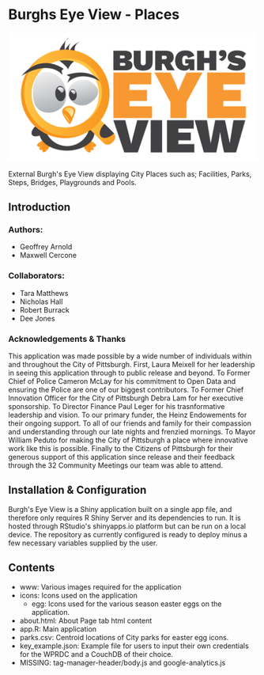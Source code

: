 # Burghs Eye View - Places
<p align="center"><img src="https://raw.githubusercontent.com/CityofPittsburgh/burghs-eye-view-places/master/www/burghs_eyeview_logo_horz.svg?sanitize=true"></p>
External Burgh's Eye View displaying City Places such as; Facilities, Parks, Steps, Bridges, Playgrounds and Pools.

## Introduction 

### Authors: 
* Geoffrey Arnold
* Maxwell Cercone
  
### Collaborators:
* Tara Matthews
* Nicholas Hall
* Robert Burrack
* Dee Jones
  
### Acknowledgements & Thanks
This application was made possible by a wide number of individuals within and throughout the City of Pittsburgh. First, Laura Meixell for her leadership in seeing this application through to public release and beyond. To Former Chief of Police Cameron McLay for his commitment to Open Data and ensuring the Police are one of our biggest contributors. To Former Chief Innovation Officer for the City of Pittsburgh Debra Lam for her executive sponsorship. To Director Finance Paul Leger for his trasnformative leadership and vision. To our primary funder, the Heinz Endowements for their ongoing support. To all of our friends and family for their compassion and understanding through our late nights and frenzied mornings. To Mayor William Peduto for making the City of Pittsburgh a place where innovative work like this is possible. Finally to the Citizens of Pittsburgh for their generous support of this application since release and their feedback through the 32 Community Meetings our team was able to attend.
  
## Installation & Configuration
Burgh's Eye View is a Shiny application built on a single app file, and therefore only requires R Shiny Server and its dependencies to run. It is hosted through RStudio's shinyapps.io platform but can be run on a local device. The repository as currently configured is ready to deploy minus a few necessary variables supplied by the user.

## Contents
* www: Various images required for the application
* icons: Icons used on the application
  * egg: Icons used for the various season easter eggs on the application.
* about.html: About Page tab html content
* app.R: Main application
* parks.csv: Centroid locations of City parks for easter egg icons.
* key_example.json: Example file for users to input their own credentials for the WPRDC and a CouchDB of their choice.
* MISSING: tag-manager-header/body.js and google-analytics.js
